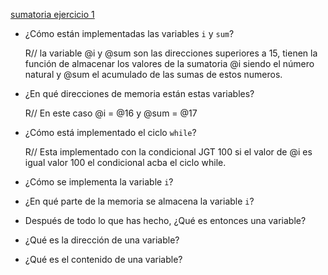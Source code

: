 [sumatoria ejercicio 1](Sumatoria.mp4)

- ¿Cómo están implementadas las variables `i` y `sum`?

  R// la variable @i y @sum son las direcciones superiores a 15, tienen la función de almacenar los valores de la sumatoria @i siendo el número natural y @sum el acumulado de las sumas de estos numeros.

- ¿En qué direcciones de memoria están estas variables?

  R// En este caso @i = @16 y @sum = @17
 
- ¿Cómo está implementado el ciclo `while`?

    R// Esta implementado con la condicional JGT 100 si el valor de @i es igual valor 100 el condicional acba el ciclo while.
    
- ¿Cómo se implementa la variable `i`?
- ¿En qué parte de la memoria se almacena la variable `i`?
- Después de todo lo que has hecho, ¿Qué es entonces una variable?
- ¿Qué es la dirección de una variable?
- ¿Qué es el contenido de una variable?

